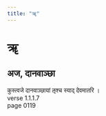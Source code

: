 ```yaml
---
title: "ॠ"
---
```


# ॠ
## अज, दानवाञ्छा
कुस्त्वजे दानवाञ्छायां ऌश्च स्याद् देवमातरि ।<BR>verse 1.1.1.7<BR>page 0119

